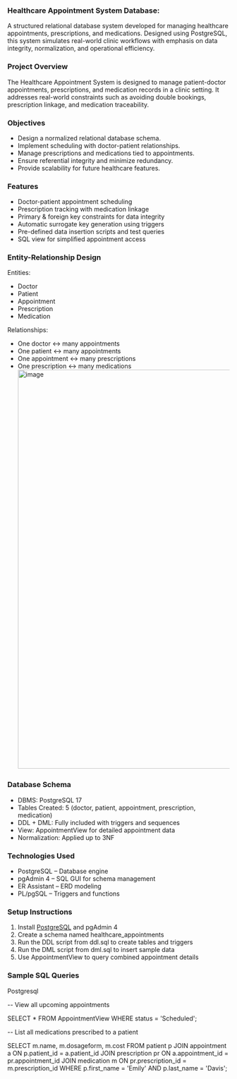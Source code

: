 ### Healthcare Appointment System Database:
A structured relational database system developed for managing healthcare appointments, prescriptions, and medications. 
Designed using PostgreSQL, this system simulates real-world clinic workflows with emphasis on data integrity, normalization, and operational efficiency.

### Project Overview
The Healthcare Appointment System is designed to manage patient-doctor appointments, prescriptions, and medication records in a clinic setting. 
It addresses real-world constraints such as avoiding double bookings, prescription linkage, and medication traceability.

### Objectives
- Design a normalized relational database schema.
- Implement scheduling with doctor-patient relationships.
- Manage prescriptions and medications tied to appointments.
- Ensure referential integrity and minimize redundancy.
- Provide scalability for future healthcare features.

### Features
- Doctor-patient appointment scheduling
- Prescription tracking with medication linkage
- Primary & foreign key constraints for data integrity
- Automatic surrogate key generation using triggers
- Pre-defined data insertion scripts and test queries
- SQL view for simplified appointment access

### Entity-Relationship Design
Entities:
- Doctor
- Patient
- Appointment
- Prescription
- Medication

Relationships:
- One doctor ↔ many appointments
- One patient ↔ many appointments
- One appointment ↔ many prescriptions
- One prescription ↔ many medications
  <img width="1451" height="905" alt="image" src="https://github.com/user-attachments/assets/bec17fcc-da8a-4a45-aff1-8ddf4a464a12" />
### Database Schema
- DBMS: PostgreSQL 17
- Tables Created: 5 (doctor, patient, appointment, prescription, medication)
- DDL + DML: Fully included with triggers and sequences
- View: AppointmentView for detailed appointment data
- Normalization: Applied up to 3NF

### Technologies Used
- PostgreSQL – Database engine
- pgAdmin 4 – SQL GUI for schema management
- ER Assistant – ERD modeling
- PL/pgSQL – Triggers and functions
  
### Setup Instructions
1. Install [PostgreSQL](https://www.enterprisedb.com/downloads/postgres-postgresql-downloads) and pgAdmin 4
2. Create a schema named healthcare_appointments
3. Run the DDL script from ddl.sql to create tables and triggers
4. Run the DML script from dml.sql to insert sample data
5. Use AppointmentView to query combined appointment details

### Sample SQL Queries
Postgresql

-- View all upcoming appointments

SELECT * FROM AppointmentView WHERE status = 'Scheduled';

-- List all medications prescribed to a patient

SELECT m.name, m.dosageform, m.cost
FROM patient p
JOIN appointment a ON p.patient_id = a.patient_id
JOIN prescription pr ON a.appointment_id = pr.appointment_id
JOIN medication m ON pr.prescription_id = m.prescription_id
WHERE p.first_name = 'Emily' AND p.last_name = 'Davis';
